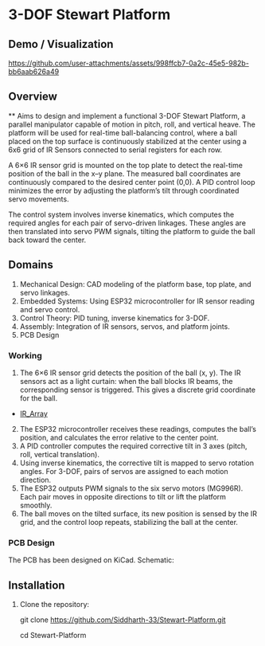 # 3-DOF Stewart Platform

##  Demo / Visualization

https://github.com/user-attachments/assets/998ffcb7-0a2c-45e5-982b-bb6aab626a49

##  Overview
** Aims to design and implement a functional 3-DOF Stewart Platform, a parallel manipulator capable of motion in pitch, roll, and vertical heave. The platform will be used for real-time ball-balancing control, where a ball placed on the top surface is continuously stabilized at the center using a 6x6 grid of IR Sensors connected to serial registers for each row.

A 6×6 IR sensor grid is mounted on the top plate to detect the real-time position of the ball in the x–y plane. The measured ball coordinates are continuously compared to the desired center point (0,0). A PID control loop minimizes the error by adjusting the platform’s tilt through coordinated servo movements.

The control system involves inverse kinematics, which computes the required angles for each pair of servo-driven linkages. These angles are then translated into servo PWM signals, tilting the platform to guide the ball back toward the center.

## Domains
1. Mechanical Design: CAD modeling of the platform base, top plate, and servo linkages.
2. Embedded Systems: Using ESP32 microcontroller for IR sensor reading and servo control.
3. Control Theory: PID tuning, inverse kinematics for 3-DOF.
4. Assembly: Integration of IR sensors, servos, and platform joints.
5. PCB Design


### Working 
1. The 6×6 IR sensor grid detects the position of the ball (x, y). The IR sensors act as a light curtain: when the ball blocks IR beams, the corresponding sensor is triggered. This gives a discrete grid coordinate for the ball.
- [IR_Array](IR_Array/README.md)

2. The ESP32 microcontroller receives these readings, computes the ball’s position, and calculates the error relative to the center point.
3. A PID controller computes the required corrective tilt in 3 axes (pitch, roll, vertical translation).
4. Using inverse kinematics, the corrective tilt is mapped to servo rotation angles. For 3-DOF, pairs of servos are assigned to each motion direction.
5. The ESP32 outputs PWM signals to the six servo motors (MG996R). Each pair moves in opposite directions to tilt or lift the platform smoothly.
6. The ball moves on the tilted surface, its new position is sensed by the IR grid, and the control loop repeats, stabilizing the ball at the center.


### PCB Design
The PCB has been designed on KiCad. Schematic:



## Installation
1. Clone the repository:
   
   git clone https://github.com/Siddharth-33/Stewart-Platform.git
   
   cd Stewart-Platform
